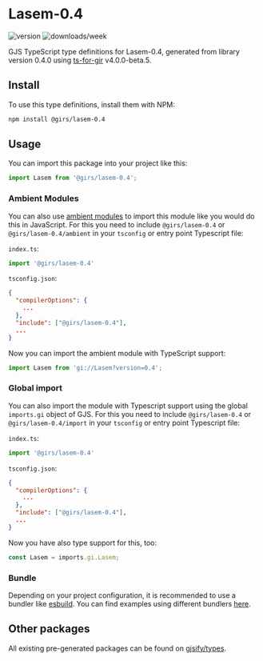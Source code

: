 
# Lasem-0.4

![version](https://img.shields.io/npm/v/@girs/lasem-0.4)
![downloads/week](https://img.shields.io/npm/dw/@girs/lasem-0.4)


GJS TypeScript type definitions for Lasem-0.4, generated from library version 0.4.0 using [ts-for-gir](https://github.com/gjsify/ts-for-gir) v4.0.0-beta.5.


## Install

To use this type definitions, install them with NPM:
```bash
npm install @girs/lasem-0.4
```

## Usage

You can import this package into your project like this:
```ts
import Lasem from '@girs/lasem-0.4';
```

### Ambient Modules

You can also use [ambient modules](https://github.com/gjsify/ts-for-gir/tree/main/packages/cli#ambient-modules) to import this module like you would do this in JavaScript.
For this you need to include `@girs/lasem-0.4` or `@girs/lasem-0.4/ambient` in your `tsconfig` or entry point Typescript file:

`index.ts`:
```ts
import '@girs/lasem-0.4'
```

`tsconfig.json`:
```json
{
  "compilerOptions": {
    ...
  },
  "include": ["@girs/lasem-0.4"],
  ...
}
```

Now you can import the ambient module with TypeScript support: 

```ts
import Lasem from 'gi://Lasem?version=0.4';
```

### Global import

You can also import the module with Typescript support using the global `imports.gi` object of GJS.
For this you need to include `@girs/lasem-0.4` or `@girs/lasem-0.4/import` in your `tsconfig` or entry point Typescript file:

`index.ts`:
```ts
import '@girs/lasem-0.4'
```

`tsconfig.json`:
```json
{
  "compilerOptions": {
    ...
  },
  "include": ["@girs/lasem-0.4"],
  ...
}
```

Now you have also type support for this, too:

```ts
const Lasem = imports.gi.Lasem;
```

### Bundle

Depending on your project configuration, it is recommended to use a bundler like [esbuild](https://esbuild.github.io/). You can find examples using different bundlers [here](https://github.com/gjsify/ts-for-gir/tree/main/examples).

## Other packages

All existing pre-generated packages can be found on [gjsify/types](https://github.com/gjsify/types).

